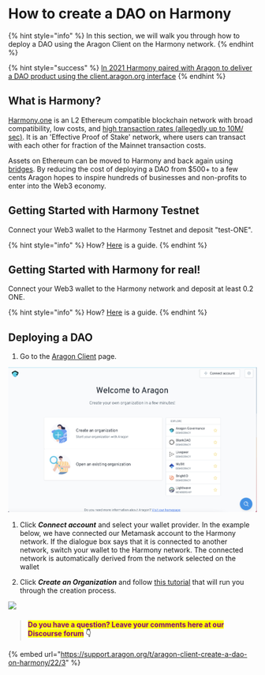 # How to create a DAO on Harmony

{% hint style="info" %}
&#x20;In this section, we will walk you through how to deploy a DAO using the Aragon Client on the Harmony network.&#x20;
{% endhint %}

{% hint style="success" %}
[In 2021 Harmony paired with Aragon to deliver a DAO product using the client.aragon.org interface](https://blog.aragon.org/aragon-client-deployed-on-harmony/)
{% endhint %}

## What is Harmony?

[Harmony.one](https://www.harmony.one) is an L2 Ethereum compatible blockchain network with broad compatibility, low costs, and [high transaction rates (allegedly up to 10M/ sec)](https://medium.com/@aervinaervin/harmony-10million-transactions-per-second-e8161b7b7f61). It is an 'Effective Proof of Stake' network, where users can transact with each other for fraction of the Mainnet transaction costs.&#x20;

Assets on Ethereum can be moved to Harmony and back again using [bridges](https://docs.harmony.one/home/general/horizon-bridge/bridging-eth-one). By reducing the cost of deploying a DAO from $500+ to a few cents Aragon hopes to inspire hundreds of businesses and non-profits to enter into the Web3 economy.

## Getting Started with Harmony Testnet

Connect your Web3 wallet to the Harmony Testnet and deposit "test-ONE".

{% hint style="info" %}
How? [Here](../set-up-metamask/getting-started-with-harmony-testnet.md) is a guide.&#x20;
{% endhint %}

## Getting Started with Harmony for real!

Connect your Web3 wallet to the Harmony network and deposit at least 0.2 ONE.&#x20;

{% hint style="info" %}
How? [Here](../set-up-metamask/getting-started-with-harmony.md) is a guide.&#x20;
{% endhint %}

## Deploying a DAO

1. Go to the [Aragon Client](https://client.aragon.org/#/) page.

![](../../../.gitbook/assets/file-WwpvtTSvLt.png)

1.  Click _**Connect account**_ and select your wallet provider. In the example below, we have connected our Metamask account to the Harmony network. If the dialogue box says that it is connected to another network, switch your wallet to the Harmony network. The connected network is automatically derived from the network selected on the wallet


2. Click _**Create an Organization**_ and follow [this tutorial](how-to-create-a-dao-using-aragon-client/) that will run you through the creation process.

![](https://d33v4339jhl8k0.cloudfront.net/docs/assets/5c98a4fe0428633d2cf3fcf7/images/61db019ca6a5ee76d8a2e9cd/file-xKHkRPU0F6.png)



> #### <mark style="color:purple;">Do you have a question? Leave your comments here at our Discourse forum</mark> 👇

{% embed url="https://support.aragon.org/t/aragon-client-create-a-dao-on-harmony/22/3" %}
